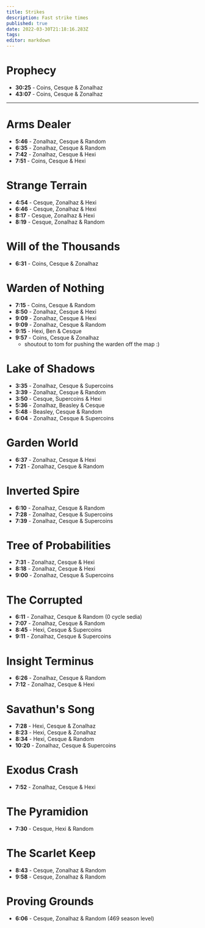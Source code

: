 ```yaml
---
title: Strikes
description: Fast strike times
published: true
date: 2022-03-30T21:18:16.283Z
tags: 
editor: markdown
---
```


# Prophecy
* **30:25** - Coins, Cesque & Zonalhaz
* **43:07** - Coins, Cesque & Zonalhaz

---

# Arms Dealer
* **5:46** - Zonalhaz, Cesque & Random
* **6:35** - Zonalhaz, Cesque & Random
* **7:42** - Zonalhaz, Cesque & Hexi
* **7:51** - Coins, Cesque & Hexi

# Strange Terrain
* **4:54** - Cesque, Zonalhaz & Hexi
* **6:46** - Cesque, Zonalhaz & Hexi
* **8:17** - Cesque, Zonalhaz & Hexi
* **8:19** - Cesque, Zonalhaz & Random
# Will of the Thousands
* **6:31** - Coins, Cesque & Zonalhaz

# Warden of Nothing
* **7:15** - Coins, Cesque & Random
* **8:50** - Zonalhaz, Cesque & Hexi
* **9:09** - Zonalhaz, Cesque & Hexi
* **9:09** - Zonalhaz, Cesque & Random
* **9:15** - Hexi, Ben & Cesque
* **9:57** - Coins, Cesque & Zonalhaz
	* shoutout to tom for pushing the warden off the map :)

# Lake of Shadows
* **3:35** - Zonalhaz, Cesque & Supercoins
* **3:39** - Zonalhaz, Cesque & Random
* **3:50** - Cesque, Supercoins & Hexi
* **5:36** - Zonalhaz, Beasley & Cesque
* **5:48** - Beasley, Cesque & Random
* **6:04** - Zonalhaz, Cesque & Supercoins

# Garden World
* **6:37** - Zonalhaz, Cesque & Hexi
* **7:21** - Zonalhaz, Cesque & Random

# Inverted Spire
* **6:10** - Zonalhaz, Cesque & Random
* **7:28** - Zonalhaz, Cesque & Supercoins
* **7:39** - Zonalhaz, Cesque & Supercoins

# Tree of Probabilities
* **7:31** - Zonalhaz, Cesque & Hexi
* **8:18** - Zonalhaz, Cesque & Hexi
* **9:00** - Zonalhaz, Cesque & Supercoins

# The Corrupted
* **6:11** - Zonalhaz, Cesque & Random (0 cycle sedia)
* **7:07** - Zonalhaz, Cesque & Random
* **8:45** - Hexi, Cesque & Supercoins
* **9:11** - Zonalhaz, Cesque & Supercoins

# Insight Terminus
* **6:26** - Zonalhaz, Cesque & Random
* **7:12** - Zonalhaz, Cesque & Hexi

# Savathun's Song
* **7:28** - Hexi, Cesque & Zonalhaz
* **8:23** - Hexi, Cesque & Zonalhaz
* **8:34** - Hexi, Cesque & Random
* **10:20** - Zonalhaz, Cesque & Supercoins
# Exodus Crash
* **7:52** - Zonalhaz, Cesque & Hexi

# The Pyramidion
* **7:30** - Cesque, Hexi & Random

# The Scarlet Keep
* **8:43** - Cesque, Zonalhaz & Random
* **9:58** - Cesque, Zonalhaz & Random

# Proving Grounds
* **6:06** - Cesque, Zonalhaz & Random (469 season level)